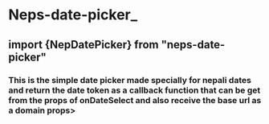 # Neps-date-picker_
## import {NepDatePicker} from "neps-date-picker"
### This is the simple date picker made specially for nepali dates and return the date token as a callback function that can be get from the props of onDateSelect and also receive the base url as a domain props>

